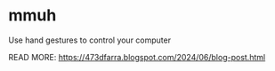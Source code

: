 # mmuh

Use hand gestures to control your computer

READ MORE:
https://473dfarra.blogspot.com/2024/06/blog-post.html
